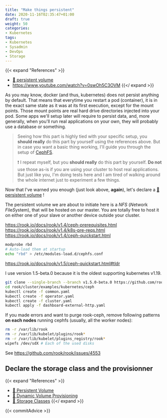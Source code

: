 ```yaml
---
title: "Make things persistent"
date: 2020-11-16T02:35:47+01:00
draft: true
weight: 50
categories:
- Kubernetes
tags:
- Kubernetes
- Sysadmin
- DevOps
- Storage
---
```


{{< expand "References" >}}
* [:book: persistent volume](https://kubernetes.io/docs/concepts/storage/persistent-volumes/)
* https://www.youtube.com/watch?v=0swOh5C3OVM
{{</ expand >}}



As you may know, docker (and thus, kubernetes) does not persist anything by default. That means that everytime you restart a pod (container), it is in the exact same state as it was at its first execution, except for the mount points. Those mount points are real hard drive directories injected into your pod. Some apps we'll setup later will require to persist data, and, more generally, when you'll run real applications on your own, they will probably use a database or something.

> Seeing how this part is highly tied with your specific setup, you **should really** do this part by yourself using the references above. But in case you want a basic thing working, I'll guide you through the setup of [CephFS]().
>
> :exclamation: I repeat myself, but you **should really** do this part by yourself. **Do not** use those as-is if you are using your cluster to host real applications. But just like you, I'm doing tests here and I am tired of walking around the whole internet just to experiment a few things.

Now that I've warned you enough (just look above, **again**), let's declare a [:book: persistent volume](https://kubernetes.io/docs/concepts/storage/persistent-volumes/) !

The persistent volume we are about to initiate here is a *NFS* (*N*etwork *F*ile*S*ystem), that will be hosted on our master. You are totally free to host it on either one of your slave or another device outside your cluster.

https://rook.io/docs/rook/v1.4/ceph-prerequisites.html
https://rook.io/docs/rook/v1.4/k8s-pre-reqs.html
https://rook.io/docs/rook/v1.4/ceph-quickstart.html


```sh
modprobe rbd
# Auto-load them at startup
echo "rbd" > /etc/modules-load.d/cephfs.conf
```


https://rook.io/docs/rook/v1.5/ceph-quickstart.html#tldr

I use version 1.5-beta.0 because it is the oldest supporting kubernetes v1.19.

```sh
git clone --single-branch --branch v1.5.0-beta.0 https://github.com/rook/rook.git
cd rook/cluster/examples/kubernetes/ceph
kubectl create -f common.yaml
kubectl create -f operator.yaml
kubectl create -f cluster.yaml
kubectl apply -f dashboard-external-http.yaml
```





If you made errors and want to purge rook-ceph, remove following patterns **on each nodes** running cephfs (usually, all the worker nodes):

```sh
rm -r /var/lib/rook
rm -r /var/lib/kubelet/plugins/rook*
rm -r /var/lib/kubelet/plugins_registry/rook*
wipefs /dev/sdX # Each of the used disks
```

See https://github.com/rook/rook/issues/4553

## Declare the storage class and the provisionner

{{< expand "References" >}}
* [:book: Persistent Volume](https://kubernetes.io/docs/concepts/storage/persistent-volumes/)
* [:book: Dynamic Volume Provisioning](https://kubernetes.io/docs/concepts/storage/dynamic-provisioning/)
* [:book: Storage Classes](https://kubernetes.io/docs/concepts/storage/storage-classes/)
{{</ expand >}}

{{< commitAdvice >}}